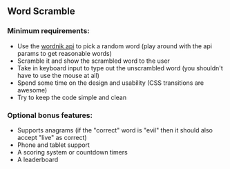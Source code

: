 ## Word Scramble

### Minimum requirements:
* Use the [wordnik api](http://developer.wordnik.com/docs.html#!/words/getRandomWord_get_4) to pick a random word (play around with the api params to get reasonable words)
* Scramble it and show the scrambled word to the user
* Take in keyboard input to type out the unscrambled word (you shouldn't have to use the mouse at all)
* Spend some time on the design and usability (CSS transitions are awesome)
* Try to keep the code simple and clean

### Optional bonus features:
* Supports anagrams (if the "correct" word is "evil" then it should also accept "live" as correct) 
* Phone and tablet support 
* A scoring system or countdown timers 
* A leaderboard